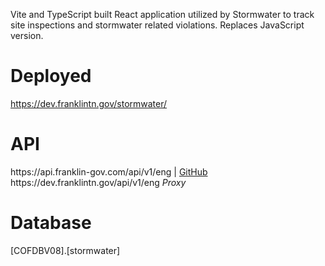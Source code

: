 <p>Vite and TypeScript built React application utilized by Stormwater to track site inspections and stormwater related violations.  Replaces JavaScript version.</p>

<h1>Deployed</h1>
<a href="https://dev.franklintn.gov/stormwater/" target="_blank">https://dev.franklintn.gov/stormwater/</a>

<h1>API</h1>
https://api.franklin-gov.com/api/v1/eng | <a href="https://github.com/City-of-Franklin-IT/eng-api" target="_blank">GitHub</a><br>
https://dev.franklintn.gov/api/v1/eng <em>Proxy</em>

<h1>Database</h1>
[COFDBV08].[stormwater]
